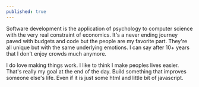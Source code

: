 ```yaml
---
published: true
---
```

Software development is the application of psychology to computer science with the very real constraint of economics.  It's a never ending journey paved with budgets and code but the people are my favorite part.  They're all unique but with the same underlying emotions.  I can say after 10+ years that I don't enjoy crowds much anymore. 

I do love making things work.  I like to think I make peoples lives easier.  That's really my goal at the end of the day.  Build something that improves someone else's life. Even if it is just some html and little bit of javascript.
